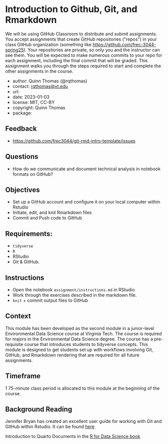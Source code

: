 # Introduction to Github, Git, and Rmarkdown

We will be using GitHub Classroom to distribute and submit assignments.  You accept assignments that create GitHub repositories ("repos") in your class GitHub organization (something like https://github.com/frec-3044-spring25).  Your repositories are private, so only you and the instructor can see them.  You will be expected to make numerous commits to your repo for each assignment, including the final commit that will be graded.  This assignment walks you through the steps required to start and complete the other assignments in the course.

- author: Quinn Thomas (@rqthomas)
- contact: <rqthomas@vt.edu>
- url: 
- date: 2023-01-03
- license: MIT, CC-BY
- copyright: Quinn Thomas
- package: 

## Feedback

- <https://github.com/frec3044/git-rmd-intro-template/issues>

## Questions

- How do we communicate and document technical analysis in notebook formats on GitHub?

## Objectives

  - Set up a GitHub account and configure it on your local computer within Rstudio
  - Initiate, edit, and knit Rmarkdown files
  - Commit and Push code to GitHub

## Requirements:

  - `tidyverse`
  - `R`
  - RStudio
  - Git & GitHub.
  
## Instructions

  - Open the notebook `assignment/instructions.md` in RStudio
  - Work through the exercises described in the markdown file.
  - `knit` + commit output files to GitHub
  
## Context

This module has been developed as the second module in a junior-level Environmental Data Science course at Virginia Tech.  The course is required for majors in the Environmental Data Science degree.  The course has a pre-requisite course that introduces students to tidyverse concepts.  This module is designed to get students set up with workflows involving Git, GitHub, and Rmarkdown rendering that are required for all future assignments.

## Timeframe

1 75-minute class period is allocated to this module at the beginning of the course.

## Background Reading

Jennifer Bryan has created an excellent user guide for working with Git and GitHub within Rstudio.  It can be found [here](https://happygitwithr.com/index.html)

Introduction to Quarto Documents in the [R for Data Science book](https://r4ds.hadley.nz/quarto#introduction)
